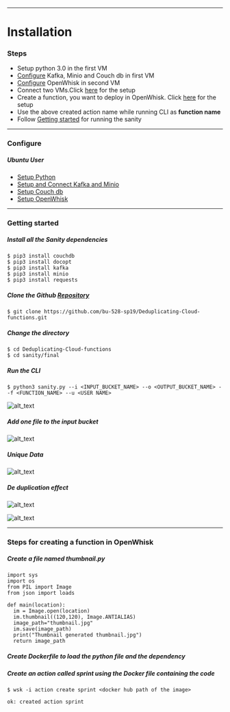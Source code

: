** **

# Installation 

### Steps
-   Setup python 3.0 in the first VM
-   [Configure](#configure) Kafka, Minio and Couch db in first VM
-   [Configure](#configure) OpenWhisk in second VM
-   Connect two VMs.Click [here](Openwhiskvm.md) for the setup
-   Create a function, you want to deploy in OpenWhisk. Click [here](#steps-for-creating-a-function-in-openWhisk) for the setup
-   Use the above created action name while running CLI as **function name**
-   Follow [Getting started](#getting-started) for running the sanity

** **

### Configure
##### Ubuntu User
- [Setup Python](https://www.digitalocean.com/community/tutorials/how-to-install-python-3-and-set-up-a-local-programming-environment-on-ubuntu-16-04)
- [Setup and Connect Kafka and Minio](kafka-minio.md)
- [Setup Couch db](https://github.com/apache/couchdb-docker/blob/master/README.md)
- [Setup OpenWhisk](https://github.com/apache/incubator-openwhisk/blob/master/ansible/README.md)

** **

### Getting started
##### Install all the Sanity dependencies
```
$ pip3 install couchdb
$ pip3 install docopt
$ pip3 install kafka
$ pip3 install minio
$ pip3 install requests   
```
##### Clone the Github [Repository](https://github.com/bu-528-sp19/Deduplicating-Cloud-functions.git)
```
$ git clone https://github.com/bu-528-sp19/Deduplicating-Cloud-functions.git 
```

##### Change the directory
```
$ cd Deduplicating-Cloud-functions
$ cd sanity/final
```

##### Run the CLI
```
$ python3 sanity.py --i <INPUT_BUCKET_NAME> --o <OUTPUT_BUCKET_NAME> --f <FUNCTION_NAME> --u <USER NAME>
```
![alt_text](https://github.com/bu-528-sp19/Deduplicating-Cloud-functions/blob/master/Installation/1.PNG)
 
##### Add one file to the input bucket
![alt_text](https://github.com/bu-528-sp19/Deduplicating-Cloud-functions/blob/master/Installation/2.PNG)

##### Unique Data
![alt_text](https://github.com/bu-528-sp19/Deduplicating-Cloud-functions/blob/master/Installation/3.PNG)

##### De duplication effect
![alt_text](https://github.com/bu-528-sp19/Deduplicating-Cloud-functions/blob/master/Installation/4.PNG)

![alt_text](https://github.com/bu-528-sp19/Deduplicating-Cloud-functions/blob/master/Installation/5.PNG)
** **
### Steps for creating a function in OpenWhisk

##### Create a file named thumbnail.py
```
import sys
import os
from PIL import Image
from json import loads

def main(location):
  im = Image.open(location)
  im.thumbnail((120,120), Image.ANTIALIAS)
  image_path="thumbnail.jpg"
  im.save(image_path)
  print("Thumbnail generated thumbnail.jpg")
  return image_path

```

##### Create Dockerfile to load the python file and the dependency

##### Create an action called sprint using the Docker file containing the code
```
$ wsk -i action create sprint <docker hub path of the image>
```
```
ok: created action sprint
```
